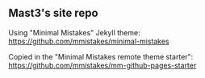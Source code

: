 ## Mast3's site repo

Using "Minimal Mistakes" Jekyll theme:
https://github.com/mmistakes/minimal-mistakes

Copied in the "Minimal Mistakes remote theme starter":
https://github.com/mmistakes/mm-github-pages-starter
